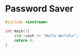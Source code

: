 # Password Saver

```c++
#include <iostream>

int main(){
	std::cout << "Hello World\n";
	return 0;
}

```
